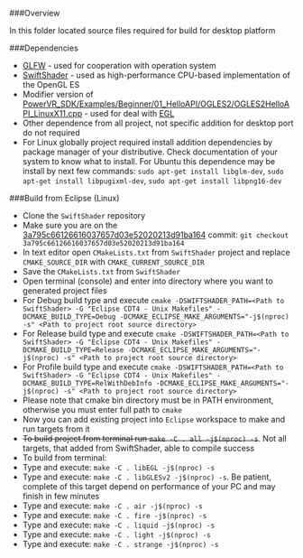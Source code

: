 ###Overview

In this folder located source files required for build for desktop platform

###Dependencies
* [GLFW](https://github.com/glfw/glfw/releases) - used for cooperation with operation system
* [SwiftShader](https://swiftshader.googlesource.com/SwiftShader) - used as high-performance CPU-based implementation of the OpenGL ES
* Modifier version of [PowerVR_SDK/Examples/Beginner/01_HelloAPI/OGLES2/OGLES2HelloAPI_LinuxX11.cpp](https://swiftshader.googlesource.com/SwiftShader/+/3a795c66126616037657d03e52020213d91ba164/third_party/PowerVR_SDK/Examples/Beginner/01_HelloAPI/OGLES2/OGLES2HelloAPI_LinuxX11.cpp) - used for deal with [EGL](https://www.khronos.org/egl)
* Other dependence from all project, not specific addition for desktop port do not required
* For Linux globally project required install addition dependencies by package manager of your distributive. Check documentation of your system to know what to install. For Ubuntu this dependence may be install by next few commands: ```sudo apt-get install libglm-dev```, ```sudo apt-get install libpugixml-dev```, ```sudo apt-get install libpng16-dev```

###Build from Eclipse (Linux)
* Clone the ```SwiftShader``` repository
* Make sure you are on the [3a795c66126616037657d03e52020213d91ba164](https://swiftshader.googlesource.com/SwiftShader/+/3a795c66126616037657d03e52020213d91ba164) commit: ```git checkout 3a795c66126616037657d03e52020213d91ba164```
* In text editor open ```CMakeLists.txt``` from ```SwiftShader``` project and replace ```CMAKE_SOURCE_DIR``` with ```CMAKE_CURRENT_SOURCE_DIR```
* Save the ```CMakeLists.txt``` from ```SwiftShader```
* Open terminal (console) and enter into directory where you want to generated project files
* For Debug build type and execute ```cmake -DSWIFTSHADER_PATH=<Path to SwiftShader> -G "Eclipse CDT4 - Unix Makefiles" -DCMAKE_BUILD_TYPE=Debug -DCMAKE_ECLIPSE_MAKE_ARGUMENTS="-j$(nproc) -s" <Path to project root source directory>```
* For Release build type and execute ```cmake -DSWIFTSHADER_PATH=<Path to SwiftShader> -G "Eclipse CDT4 - Unix Makefiles" -DCMAKE_BUILD_TYPE=Release -DCMAKE_ECLIPSE_MAKE_ARGUMENTS="-j$(nproc) -s" <Path to project root source directory>```
* For Profile build type and execute ```cmake -DSWIFTSHADER_PATH=<Path to SwiftShader> -G "Eclipse CDT4 - Unix Makefiles" -DCMAKE_BUILD_TYPE=RelWithDebInfo -DCMAKE_ECLIPSE_MAKE_ARGUMENTS="-j$(nproc) -s" <Path to project root source directory>```
* Please note that cmake bin directory must be in PATH environment, otherwise you must enter full path to ```cmake```
* Now you can add existing project into ```Eclipse``` workspace to make and run targets from it
* ~~To build project from terminal run ```make -C . all -j$(nproc) -s```~~. Not all targets, that added from SwiftShader, able to compile success
* To build from terminal:
* Type and execute: ```make -C . libEGL -j$(nproc) -s```
* Type and execute: ```make -C . libGLESv2 -j$(nproc) -s```. Be patient, complete of this target depend on performance of your PC and may finish in few minutes
* Type and execute: ```make -C . air -j$(nproc) -s```
* Type and execute: ```make -C . fire -j$(nproc) -s```
* Type and execute: ```make -C . liquid -j$(nproc) -s```
* Type and execute: ```make -C . light -j$(nproc) -s```
* Type and execute: ```make -C . strange -j$(nproc) -s```
